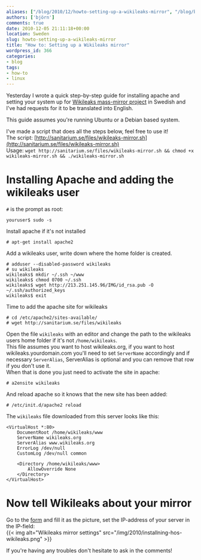 ```yaml
---
aliases: ["/blog/2010/12/howto-setting-up-a-wikileaks-mirror", "/blog/blog/2010/12/05/howto-setting-up-a-wikileaks-mirror", "/blog/blog/2010/12/howto-setting-up-a-wikileaks-mirror"]
authors: ['björn']
comments: true
date: 2010-12-05 21:11:18+00:00
location: Sweden
slug: howto-setting-up-a-wikileaks-mirror
title: "How to: Setting up a Wikileaks mirror"
wordpress_id: 366
categories:
- blog
tags:
- how-to
- linux
---
```


Yesterday I wrote a quick step-by-step guide for installing apache and setting
your system up for [Wikileaks mass-mirror project][formuläret] in Swedish and
I've had requests for it to be translated into English.

This guide assumes you're running Ubuntu or a Debian based system.

I've made a script that does all the steps below, feel free to use it!  
The script: [http://sanitarium.se/files/wikileaks-mirror.sh](http://sanitarium.se/files/wikileaks-mirror.sh)   
Usage: `wget http://sanitarium.se/files/wikileaks-mirror.sh && chmod +x wikileaks-mirror.sh && ./wikileaks-mirror.sh`

# Installing Apache and adding the wikileaks user
`#` is the prompt as root:  

```shell
youruser$ sudo -s  
```

Install apache if it's not installed  

```shell
# apt-get install apache2  
```

Add a wikileaks user, write down where the home folder is created.  

```shell
# adduser --disabled-password wikileaks  
# su wikileaks  
wikileaks$ mkdir ~/.ssh ~/www  
wikileaks$ chmod 0700 ~/.ssh  
wikileaks$ wget http://213.251.145.96/IMG/id_rsa.pub -O ~/.ssh/authorized_keys  
wikileaks$ exit  
```

Time to add the apache site for wikileaks  

```shell
# cd /etc/apache2/sites-available/   
# wget http://sanitarium.se/files/wikileaks   
```

Open the file `wikileaks` with an editor and change the path to the wikileaks users home folder if it's not `/home/wikileaks`.  
This file assumes you want to host wikileaks.org, if you want to host wikileaks.yourdomain.com you'll need to set `ServerName` accordingly and if necessary `ServerAlias`, ServerAlias is optional and you can remove that row if you don't use it.  
When that is done you just need to activate the site in apache:  

```shell
# a2ensite wikileaks  
```

And reload apache so it knows that the new site has been added:  

```shell
# /etc/init.d/apache2 reload  
```

The `wikileaks` file downloaded from this server looks like this:

```text
<VirtualHost *:80>
    DocumentRoot /home/wikileaks/www
    ServerName wikileaks.org
    ServerAlias www.wikileaks.org
    ErrorLog /dev/null
    CustomLog /dev/null common

    <Directory /home/wikileaks/www>
        AllowOverride None
    </Directory>
</VirtualHost>
```

# Now tell Wikileaks about your mirror
Go to the [form][formuläret] and fill it as the picture, set the IP-address of your server in the IP-field:  
{{< img alt="Wikileaks mirror settings" src="/img/2010/installning-hos-wikileaks.png" >}}

If you're having any troubles don't hesitate to ask in the comments!

[formuläret]:http://213.251.145.96/Mass-mirroring-Wikileaks.html
